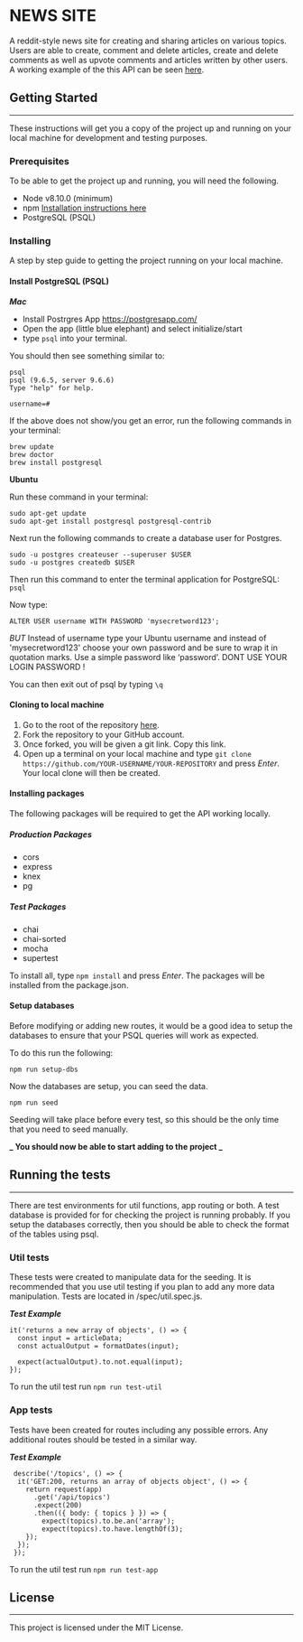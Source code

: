 # NEWS SITE

A reddit-style news site for creating and sharing articles on various topics. Users are able to create, comment and delete articles, create and delete comments as well as upvote comments and articles written by other users. A working example of the this API can be seen [here](https://msd-news.herokuapp.com/api).

## Getting Started

---

These instructions will get you a copy of the project up and running on your local machine for development and testing purposes.

### Prerequisites

To be able to get the project up and running, you will need the following.

- Node v8.10.0 (minimum)
- npm [Installation instructions here](https://www.npmjs.com/get-npm)
- PostgreSQL (PSQL) 

### Installing

A step by step guide to getting the project running on your local machine.

#### Install PostgreSQL (PSQL)

**_Mac_**

- Install Postrgres App https://postgresapp.com/
- Open the app (little blue elephant) and select initialize/start
- type `psql` into your terminal.

You should then see something similar to:

```
psql
psql (9.6.5, server 9.6.6)
Type "help" for help.

username=#
```

If the above does not show/you get an error, run the following commands in your terminal:

```
brew update
brew doctor
brew install postgresql
```

**Ubuntu**

Run these command in your terminal:

```
sudo apt-get update
sudo apt-get install postgresql postgresql-contrib
```

Next run the following commands to create a database user for Postgres.

```
sudo -u postgres createuser --superuser $USER
sudo -u postgres createdb $USER
```

Then run this command to enter the terminal application for PostgreSQL: `psql`

Now type:

```
ALTER USER username WITH PASSWORD 'mysecretword123';
```

_BUT_ Instead of username type your Ubuntu username and instead of 'mysecretword123' choose your own password and be sure to wrap it in quotation marks. Use a simple password like ‘password’. DONT USE YOUR LOGIN PASSWORD !

You can then exit out of psql by typing `\q`

#### Cloning to local machine

1. Go to the root of the repository [here](https://github.com/infectedByCode/news-site).
2. Fork the repository to your GitHub account.
3. Once forked, you will be given a git link. Copy this link.
4. Open up a terminal on your local machine and type `git clone https://github.com/YOUR-USERNAME/YOUR-REPOSITORY` and press *Enter*. Your local clone will then be created. 

#### Installing packages

The following packages will be required to get the API working locally. 

##### Production Packages
- cors
- express
- knex
- pg

##### Test Packages
- chai
- chai-sorted
- mocha
- supertest

To install all, type `npm install` and press *Enter*. The packages will be installed from the package.json.

#### Setup databases

Before modifying or adding new routes, it would be a good idea to setup the databases to ensure that your PSQL queries will work as expected.

To do this run the following:

`npm run setup-dbs`

Now the databases are setup, you can seed the data.

`npm run seed`

Seeding will take place before every test, so this should be the only time that you need to seed manually.

**_ You should now be able to start adding to the project _**

## Running the tests

---

There are test environments for util functions, app routing or both. A test database is provided for for checking the project is running probably. If you setup the databases correctly, then you should be able to check the format of the tables using psql.

### Util tests

These tests were created to manipulate data for the seeding. It is recommended that you use util testing if you plan to add any more data manipulation. Tests are located in /spec/util.spec.js.

**_Test Example_**

```
it('returns a new array of objects', () => {
  const input = articleData;
  const actualOutput = formatDates(input);

  expect(actualOutput).to.not.equal(input);
});
```

To run the util test run `npm run test-util`

### App tests

Tests have been created for routes including any possible errors. Any additional routes should be tested in a similar way.

**_Test Example_**

```
 describe('/topics', () => {
  it('GET:200, returns an array of objects object', () => {
    return request(app)
      .get('/api/topics')
      .expect(200)
      .then(({ body: { topics } }) => {
        expect(topics).to.be.an('array');
        expect(topics).to.have.lengthOf(3);
    });
  });
 });
```

To run the util test run `npm run test-app`

## License

---

This project is licensed under the MIT License.
